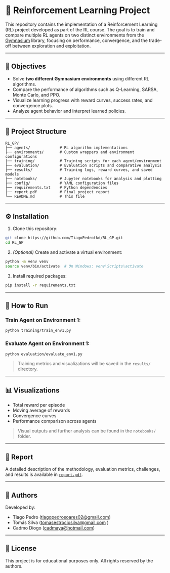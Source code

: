 
# 🤖 Reinforcement Learning Project

This repository contains the implementation of a Reinforcement Learning (RL) project developed as part of the RL course. The goal is to train and compare multiple RL agents on two distinct environments from the [Gymnasium](https://gymnasium.farama.org/) library, focusing on performance, convergence, and the trade-off between exploration and exploitation.

---

## 📌 Objectives

- Solve **two different Gymnasium environments** using different RL algorithms.
- Compare the performance of algorithms such as Q-Learning, SARSA, Monte Carlo, and PPO.
- Visualize learning progress with reward curves, success rates, and convergence plots.
- Analyze agent behavior and interpret learned policies.

---

## 🧱 Project Structure

```
RL_GP/
├── agents/             # RL algorithm implementations
├── environments/       # Custom wrappers and environment configurations
├── training/           # Training scripts for each agent/environment
├── evaluation/         # Evaluation scripts and comparative analysis
├── results/            # Training logs, reward curves, and saved models
├── notebooks/          # Jupyter notebooks for analysis and plotting
├── config/             # YAML configuration files
├── requirements.txt    # Python dependencies
├── report.pdf          # Final project report
└── README.md           # This file
```

---

## ⚙️ Installation

1. Clone this repository:

```bash
git clone https://github.com/TiagoPedrotkd/RL_GP.git
cd RL_GP
```

2. *(Optional)* Create and activate a virtual environment:

```bash
python -m venv venv
source venv/bin/activate  # On Windows: venv\Scripts\activate
```

3. Install required packages:

```bash
pip install -r requirements.txt
```

---

## 🚀 How to Run

### Train Agent on Environment 1:

```bash
python training/train_env1.py
```

### Evaluate Agent on Environment 1:

```bash
python evaluation/evaluate_env1.py
```

> Training metrics and visualizations will be saved in the `results/` directory.

---

## 📊 Visualizations

- Total reward per episode
- Moving average of rewards
- Convergence curves
- Performance comparison across agents

> Visual outputs and further analysis can be found in the `notebooks/` folder.

---

## 📘 Report

A detailed description of the methodology, evaluation metrics, challenges, and results is available in [`report.pdf`](./report.pdf).

---

## 👥 Authors

Developed by:

- Tiago Pedro (tiagopedrosoares02@gmail.com)
- Tomás Silva (tomasestrociosilva@gmail.com )
- Cadmo Diogo (cadmaya@hotmail.com)

---

## 📄 License

This project is for educational purposes only. All rights reserved by the authors.
